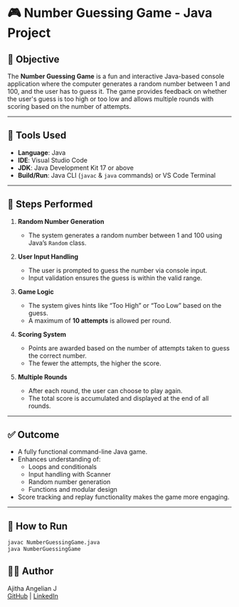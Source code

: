 # 🎮 Number Guessing Game - Java Project

## 📌 Objective
The **Number Guessing Game** is a fun and interactive Java-based console application where the computer generates a random number between 1 and 100, and the user has to guess it. The game provides feedback on whether the user's guess is too high or too low and allows multiple rounds with scoring based on the number of attempts.

---

## 🔧 Tools Used
- **Language**: Java  
- **IDE**: Visual Studio Code  
- **JDK**: Java Development Kit 17 or above  
- **Build/Run**: Java CLI (`javac` & `java` commands) or VS Code Terminal  

---

## 🧩 Steps Performed
1. **Random Number Generation**  
   - The system generates a random number between 1 and 100 using Java’s `Random` class.

2. **User Input Handling**  
   - The user is prompted to guess the number via console input.
   - Input validation ensures the guess is within the valid range.

3. **Game Logic**  
   - The system gives hints like “Too High” or “Too Low” based on the guess.
   - A maximum of **10 attempts** is allowed per round.

4. **Scoring System**  
   - Points are awarded based on the number of attempts taken to guess the correct number.
   - The fewer the attempts, the higher the score.

5. **Multiple Rounds**  
   - After each round, the user can choose to play again.
   - The total score is accumulated and displayed at the end of all rounds.

---

## ✅ Outcome
- A fully functional command-line Java game.
- Enhances understanding of:
  - Loops and conditionals
  - Input handling with Scanner
  - Random number generation
  - Functions and modular design
- Score tracking and replay functionality makes the game more engaging.

---

## 🚀 How to Run
```bash
javac NumberGuessingGame.java
java NumberGuessingGame
```

## 👩‍💻 Author
Ajitha Angelian J  
[GitHub](https://github.com/AjithaAngelian) | [LinkedIn](https://www.linkedin.com/in/ajitha-angelian-j/)

